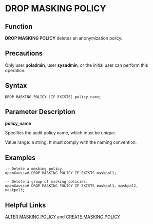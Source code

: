# DROP MASKING POLICY<a name="EN-US_TOPIC_0306525306"></a>

## Function<a name="en-us_topic_0059777864_s9274542cc63647ee9a7ed300d5e21524"></a>

**DROP MASKING POLICY**  deletes an anonymization policy.

## Precautions<a name="en-us_topic_0059777864_scf0935dc3ada4baa9a77f7734edb20bb"></a>

Only user  **poladmin**, user  **sysadmin**, or the initial user can perform this operation.

## Syntax<a name="en-us_topic_0059777864_sd069c15075874e97a7d0b18af750ad9d"></a>

```
DROP MASKING POLICY [IF EXISTS] policy_name;
```

## Parameter Description<a name="en-us_topic_0059777864_s1953ecf1c57a4c40b14f51b63062737c"></a>

**policy\_name**

Specifies the audit policy name, which must be unique.

Value range: a string. It must comply with the naming convention.

## Examples<a name="en-us_topic_0059777864_s0f84a315f2804403a4545fd742d2e09d"></a>

```
-- Delete a masking policy.
openGauss=# DROP MASKING POLICY IF EXISTS maskpol1;

-- Delete a group of masking policies.
openGauss=# DROP MASKING POLICY IF EXISTS maskpol1, maskpol2, maskpol3;
```

## Helpful Links<a name="section12181292265"></a>

[ALTER MASKING POLICY](alter-masking-policy.md)  and  [CREATE MASKING POLICY](create-masking-policy.md)

